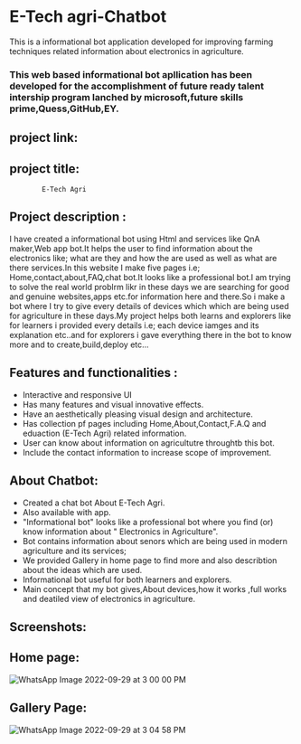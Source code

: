 # E-Tech agri-Chatbot
 This is a informational bot application developed for improving farming techniques related information about electronics in agriculture.
 ### This web based informational bot apllication has been developed for the accomplishment of future ready talent intership program lanched by microsoft,future skills prime,Quess,GitHub,EY.
 
## project link: 

## project title:
            E-Tech Agri
           
## Project description : 
I have created a informational bot using Html and services like QnA maker,Web app bot.It helps the user to find information about the electronics like; what are they and how the are used as well as what are there services.In this website I make five pages i.e; Home,contact,about,FAQ,chat bot.It looks like a professional bot.I am trying to solve the real world problrm likr in these days we are searching for good and genuine websites,apps etc.for information here and there.So i make a bot where I try to give every details of devices which which are being used for agriculture in these days.My project helps both learns and explorers like for learners i provided every details i.e; each device iamges and its explanation etc..and for explorers i gave everything there in the bot to know more and to create,build,deploy etc...

## Features and functionalities :
- Interactive and responsive UI
- Has many features and visual innovative effects.
- Have an aesthetically pleasing visual design and architecture.
- Has collection pf pages including Home,About,Contact,F.A.Q and eduaction (E-Tech Agri) related information.
- User can know about information on agricultutre throughtb this bot.
- Include the contact information to increase scope of improvement.

## About Chatbot:
- Created a chat bot About E-Tech Agri.
- Also available with app.
- "Informational bot" looks like a professional bot where you find (or) know information about " Electronics in Agriculture".
- Bot contains information about senors which are being used in modern agriculture and its services;
- We provided Gallery in home page to find more and also describtion about the ideas which are used.
- Informational bot  useful for both learners and explorers.
- Main concept that my bot gives,About devices,how it works ,full works and deatiled view of electronics in agriculture.
 
 ## Screenshots:
## Home page:
 ![WhatsApp Image 2022-09-29 at 3 00 00 PM](https://user-images.githubusercontent.com/114249958/192996199-98c6a4f1-0d64-41e2-95c0-9ccacb800c9f.jpeg)
## Gallery Page:
![WhatsApp Image 2022-09-29 at 3 04 58 PM](https://user-images.githubusercontent.com/114249958/192997025-f023a28d-a7f9-4be5-a941-bc7363476005.jpeg)



